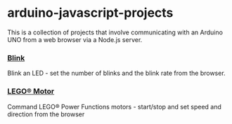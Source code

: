 # arduino-javascript-projects
This is a collection of projects that involve communicating with an Arduino UNO from a web browser via a Node.js server.

### [Blink](../main/blink-nodejs)
Blink an LED - set the number of blinks and the blink rate from the browser.

### [LEGO&reg; Motor](../main/legomotor-nodejs)
Command LEGO&reg; Power Functions motors - start/stop and set speed and direction from the browser
